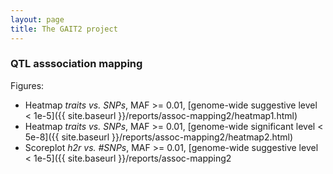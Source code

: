 ```yaml
---
layout: page
title: The GAIT2 project
---
```


<!--
<div class="navbar">
    <div class="navbar-inner">
        <ul class="nav">
            <li><a href="#assoc">QTL asssociation mapping</a></li>
        </ul>
    </div>
</div>
-->

### <a name="assoc"></a>QTL asssociation mapping

Figures:

* Heatmap _traits vs. SNPs_, MAF >= 0.01, [genome-wide suggestive level < 1e-5]({{ site.baseurl }}/reports/assoc-mapping2/heatmap1.html) 
* Heatmap _traits vs. SNPs_, MAF >= 0.01, [genome-wide significant level < 5e-8]({{ site.baseurl }}/reports/assoc-mapping2/heatmap2.html)
* Scoreplot _h2r vs. #SNPs_, MAF >= 0.01, [genome-wide suggestive level < 1e-5]({{ site.baseurl }}/reports/assoc-mapping2

